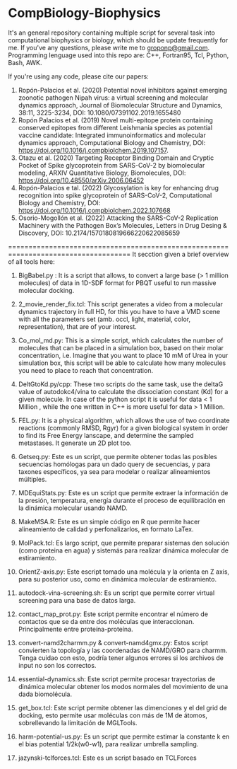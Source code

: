 # CompBiology-Biophysics
It's an general repository containing multiple script for several task into computational biophysics or biology, which should be update frequently for me.
If you've any questions, please write me to groponp@gmail.com. Programming lenguage used into this repo are: C++, Fortran95, Tcl, Python, Bash, AWK. 

If you're using any code, please cite our papers: 
1. Ropón-Palacios et al.  (2020) Potential novel inhibitors against emerging zoonotic pathogen Nipah virus: a virtual screening and molecular dynamics approach, Journal of Biomolecular Structure and Dynamics, 38:11, 3225-3234, DOI: 10.1080/07391102.2019.1655480
2. Ropón Palacios et al. (2019) Novel multi-epitope protein containing conserved epitopes from different Leishmania species as potential vaccine candidate: Integrated immunoinformatics and molecular dynamics approach, Computational Biology and Chemistry, DOI: https://doi.org/10.1016/j.compbiolchem.2019.107157.
3. Otazu et al. (2020) Targeting Receptor Binding Domain and Cryptic Pocket of Spike glycoprotein from SARS-CoV-2 by biomolecular modeling, ARXIV Quantitative Biology, Biomolecules, DOI: https://doi.org/10.48550/arXiv.2006.06452
4. Ropón-Palacios e tal. (2022) Glycosylation is key for enhancing drug recognition into spike glycoprotein of SARS-CoV-2, Computational Biology and Chemistry, DOI: https://doi.org/10.1016/j.compbiolchem.2022.107668
5. Osorio-Mogollón et al. (2022) Attacking the SARS-CoV-2 Replication Machinery with the Pathogen Box’s Molecules, Letters in Drug Desing & Discovery, DOI: 10.2174/1570180819666220622085659 

====================================================================================
It secction given a brief overview of all tools here: 
1. BigBabel.py : It is a script that allows, to convert a large base (> 1 million molecules) of data in 1D-SDF format for PBQT useful to run massive molecular docking.
2. 2_movie_render_fix.tcl: This script generates a video from a molecular dynamics trajectory in full HD, for this you have to have a VMD scene with all the parameters set (amb. occl, light, material, color, representation), that are of your interest.
3. Co_mol_md.py: This is a simple script, which calculates the number of molecules that can be placed in a simulation box, based on their molar concentration, i.e. Imagine that you want to place 10 mM of Urea in your simulation box, this script will be able to calculate how many molecules you need to place to reach that concentration.
4. DeltGtoKd.py/cpp: These two scripts do the same task, use the deltaG value of autodokc4/vina to calculate the dissociation constant (Kd) for a given molecule. In case of the python script it is useful for data < 1 Million , while the one written in C++ is more useful for data > 1 Million.
5. FEL.py: It is a physical algorithm, which allows the use of two coordinate reactions (commonly RMSD, Rgyr) for a given biological system in order to find its Free Energy lanscape, and determine the sampled metastases. It generate un 2D plot too. 

6. Getseq.py: Este es un script, que permite obtener todas las posibles secuencias homólogas para un dado query de secuencias, y para taxones específicos, ya sea para modelar o realizar alineamientos múltiples. 
7. MDEquiStats.py: Este es un script que permite extraer la información de la presión, temperatura, energía durante el proceso de equilibración en la dinámica molecular usando NAMD. 
8. MakeMSA.R: Este es un simple código en R que permite hacer alineamiento de calidad y perfonalizarlos, en formato LaTex. 
9. MolPack.tcl: Es largo script, que permite preparar sistemas den solución (como proteina en agua) y sistemás para realizar dinámica molecular de estiramiento. 
10. OrientZ-axis.py: Este escript tomado una molécula y la orienta en Z axis, para su posterior uso, como en dinámica molecular de estiramiento. 
11. autodock-vina-screening.sh: Es un script que permite correr virtual screening para una base de datos larga. 
12. contact_map_prot.py: Este script permite encontrar el número de contactos que se da entre dos moléculas que interaccionan. Principalmente entre proteína-proteína. 
13. convert-namd2charmm.py & convert-namd4gmx.py: Estos script convierten la topología y las coordenadas de NAMD/GRO para charmm. Tenga cuidao con esto, podría tener algunos errores si los archivos de input no son los correctos.
14. essential-dynamics.sh: Este script permite procesar trayectorias de dinámica molecular obtener los modos normales del movimiento de una dada biomolécula. 
15. get_box.tcl: Este script permite obtener las dimenciones y el del grid de docking, esto permite usar moléculas con más de 1M de átomos, sobrellevando la limitación de MGLTools. 
16. harm-potential-us.py: Es un script que permite estimar la constante k en el bias potential 1/2k(w0-w1), para realizar umbrella sampling. 
17. jazynski-tclforces.tcl: Este es un script basado en TCLForces 

